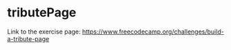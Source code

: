 # tributePage
Link to the exercise page: https://www.freecodecamp.org/challenges/build-a-tribute-page


